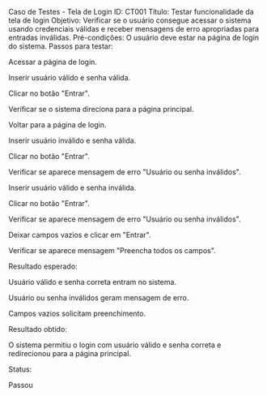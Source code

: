 Caso de Testes - Tela de Login
ID: CT001
Título: Testar funcionalidade da tela de login
Objetivo: Verificar se o usuário consegue acessar o sistema usando credenciais válidas e receber mensagens de erro apropriadas para entradas inválidas.
Pré-condições: O usuário deve estar na página de login do sistema.
Passos para testar:

Acessar a página de login.

Inserir usuário válido e senha válida.

Clicar no botão "Entrar".

Verificar se o sistema direciona para a página principal.

Voltar para a página de login.

Inserir usuário inválido e senha válida.

Clicar no botão "Entrar".

Verificar se aparece mensagem de erro "Usuário ou senha inválidos".

Inserir usuário válido e senha inválida.

Clicar no botão "Entrar".

Verificar se aparece mensagem de erro "Usuário ou senha inválidos".

Deixar campos vazios e clicar em "Entrar".

Verificar se aparece mensagem "Preencha todos os campos".

Resultado esperado:

Usuário válido e senha correta entram no sistema.

Usuário ou senha inválidos geram mensagem de erro.

Campos vazios solicitam preenchimento.

Resultado obtido:

O sistema permitiu o login com usuário válido e senha correta e redirecionou para a página principal.

Status:

Passou
